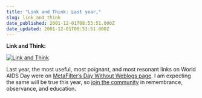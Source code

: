 ```yaml
---
title: "Link and Think: Last year,"
slug: link_and_think
date_published: 2001-12-01T08:53:51.000Z
date_updated: 2001-12-01T08:53:51.000Z
---
```


**Link and Think:**

[![Link and Think](/images/linkandthink.gif)](http://www.linkandthink.org/)

Last year, the most useful, most poignant, and most resonant links on World AIDS Day were on [MetaFilter’s Day Without Weblogs page](http://www.metafilter.com/dww.mefi). I am expecting the same will be true this year, so [join the community](http://www.metafilter.com/linkandthink.mefi) in remembrance, observance, and education.
